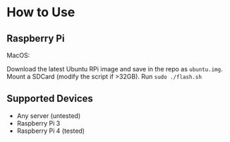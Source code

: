 # How to Use

## Raspberry Pi

MacOS:

Download the latest Ubuntu RPi image and save in the repo as `ubuntu.img`. Mount a SDCard (modify the script if >32GB). Run `sudo ./flash.sh`

## Supported Devices

- Any server (untested)
- Raspberry Pi 3
- Raspberry Pi 4 (tested)

